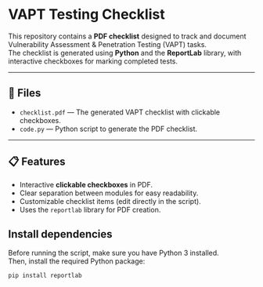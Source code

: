 # VAPT Testing Checklist

This repository contains a **PDF checklist** designed to track and document Vulnerability Assessment & Penetration Testing (VAPT) tasks.  
The checklist is generated using **Python** and the **ReportLab** library, with interactive checkboxes for marking completed tests.

---

## 📂 Files
- `checklist.pdf` — The generated VAPT checklist with clickable checkboxes.
- `code.py` — Python script to generate the PDF checklist.

---

## 📋 Features
- Interactive **clickable checkboxes** in PDF.
- Clear separation between modules for easy readability.
- Customizable checklist items (edit directly in the script).
- Uses the `reportlab` library for PDF creation.

## Install dependencies

Before running the script, make sure you have Python 3 installed.  
Then, install the required Python package:

```bash
pip install reportlab
```
